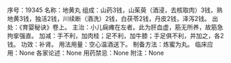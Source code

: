 序号：19345
名称：地黄丸
组成：山药3钱，山茱萸（酒浸，去核取肉）3钱，熟地黄3钱，独活2钱，川续断（酒洗）2钱，白茯苓2钱，丹皮2钱，泽泻2钱。
出处：《育婴秘诀》卷上。
主治：小儿痫瘫在左者。此为肝血虚，筋无所养，故筋急拘挛强直。
加减：手不利，加肉桂；足不利，加牛膝；手足俱不利，并加之，各2钱。
功效：补肾。
用法用量：空心温酒送下。
制备方法：炼蜜为丸。
临床应用：None
各家论述：None
用药禁忌：None
附注：None
